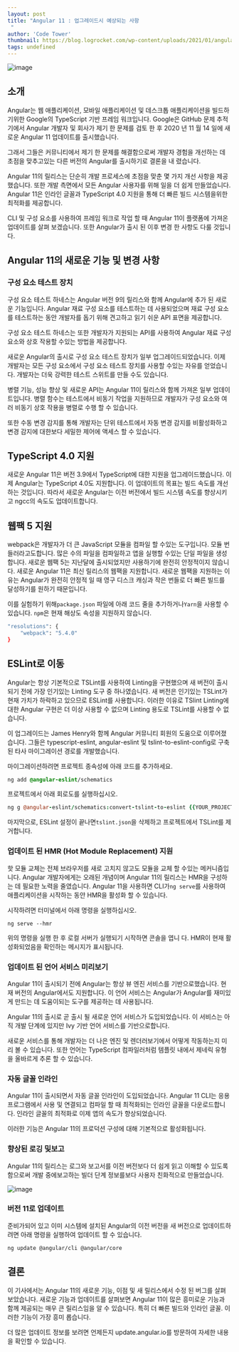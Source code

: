 ```yaml
---
layout: post
title: "Angular 11 : 업그레이드시 예상되는 사항
 "
author: 'Code Tower'
thumbnail: https://blog.logrocket.com/wp-content/uploads/2021/01/angular-white.png
tags: undefined
---
```



![image](https://i1.wp.com/blog.logrocket.com/wp-content/uploads/2021/01/angular-white.png?fit=750%2C487&ssl=1)

## 소개
 

Angular는 웹 애플리케이션, 모바일 애플리케이션 및 데스크톱 애플리케이션을 빌드하기위한 Google의 TypeScript 기반 프레임 워크입니다.
 Google은 GitHub 문제 추적기에서 Angular 개발자 및 회사가 제기 한 문제를 검토 한 후 2020 년 11 월 14 일에 새로운 Angular 11 업데이트를 출시했습니다.
 

그래서 그들은 커뮤니티에서 제기 한 문제를 해결함으로써 개발자 경험을 개선하는 데 초점을 맞추고있는 다른 버전의 Angular를 출시하기로 결론을 내 렸습니다.
 

Angular 11의 릴리스는 단순히 개발 프로세스에 초점을 맞춘 몇 가지 개선 사항을 제공했습니다.
 또한 개발 측면에서 모든 Angular 사용자를 위해 일을 더 쉽게 만들었습니다.
 Angular 11은 인라인 글꼴과 TypeScript 4.0 지원을 통해 더 빠른 빌드 시스템을위한 최적화를 제공합니다.
 

CLI 및 구성 요소를 사용하여 프레임 워크로 작업 할 때 Angular 11이 플랫폼에 가져온 업데이트를 살펴 보겠습니다.
 또한 Angular가 출시 된 이후 변경 한 사항도 다룰 것입니다.
 

## Angular 11의 새로운 기능 및 변경 사항
 

### 구성 요소 테스트 장치
 

구성 요소 테스트 하네스는 Angular 버전 9의 릴리스와 함께 Angular에 추가 된 새로운 기능입니다. Angular 재료 구성 요소를 테스트하는 데 사용되었으며 재료 구성 요소를 테스트하는 동안 개발자를 돕기 위해 견고하고 읽기 쉬운 API 표면을 제공합니다.
 

구성 요소 테스트 하네스는 또한 개발자가 지원되는 API를 사용하여 Angular 재료 구성 요소와 상호 작용할 수있는 방법을 제공합니다.
 

새로운 Angular의 출시로 구성 요소 테스트 장치가 일부 업그레이드되었습니다.
 이제 개발자는 모든 구성 요소에서 구성 요소 테스트 장치를 사용할 수있는 자유를 얻었습니다.
 개발자는 더욱 강력한 테스트 스위트를 만들 수도 있습니다.
 

병렬 기능, 성능 향상 및 새로운 API는 Angular 11이 릴리스와 함께 가져온 일부 업데이트입니다.
 병렬 함수는 테스트에서 비동기 작업을 지원하므로 개발자가 구성 요소와 여러 비동기 상호 작용을 병렬로 수행 할 수 있습니다.
 

또한 수동 변경 감지를 통해 개발자는 단위 테스트에서 자동 변경 감지를 비활성화하고 변경 감지에 대한보다 세밀한 제어에 액세스 할 수 있습니다.
 

## TypeScript 4.0 지원
 

새로운 Angular 11은 버전 3.9에서 TypeScript에 대한 지원을 업그레이드했습니다.
 이제 Angular는 TypeScript 4.0도 지원합니다.
 이 업데이트의 목표는 빌드 속도를 개선하는 것입니다.
 따라서 새로운 Angular는 이전 버전에서 빌드 시스템 속도를 향상시키고 ngcc의 속도도 업데이트합니다.
 

## 웹팩 5 지원
 

webpack은 개발자가 더 큰 JavaScript 모듈을 컴파일 할 수있는 도구입니다.
 모듈 번 들러라고도합니다.
 많은 수의 파일을 컴파일하고 앱을 실행할 수있는 단일 파일을 생성합니다.
 새로운 웹팩 5는 지난달에 출시되었지만 사용하기에 완전히 안정적이지 않습니다.
 새로운 Angular 11은 최신 릴리스의 웹팩을 지원합니다.
 새로운 웹팩을 지원하는 이유는 Angular가 완전히 안정적 일 때 영구 디스크 캐싱과 작은 번들로 더 빠른 빌드를 달성하기를 원하기 때문입니다.
 

이를 실험하기 위해`package.json` 파일에 아래 코드 줄을 추가하거나`Yarn`을 사용할 수 있습니다.
 `npm`은 현재 해상도 속성을 지원하지 않습니다.
 

```bash
"resolutions": {
    "webpack": "5.4.0"
}
```

## ESLint로 이동
 

Angular는 항상 기본적으로 TSLint를 사용하여 Linting을 구현했으며 새 버전이 출시되기 전에 가장 인기있는 Linting 도구 중 하나였습니다.
 새 버전은 인기있는 TSLint가 현재 가치가 하락하고 있으므로 ESLint를 사용합니다.
 이러한 이유로 TSlint Linting에 대한 Angular 구현은 더 이상 사용할 수 없으며 Linting 용도로 TSLint를 사용할 수 없습니다.
 

이 업그레이드는 James Henry와 함께 Angular 커뮤니티 회원의 도움으로 이루어졌습니다.
 그들은 typescript-eslint, angular-eslint 및 tslint-to-eslint-config로 구축 된 타사 마이그레이션 경로를 개발했습니다.
 

마이그레이션하려면 프로젝트 종속성에 아래 코드를 추가하세요.
 

```css
ng add @angular-eslint/schematics
```

프로젝트에서 아래 회로도를 실행하십시오.
 

```coffeescript
ng g @angular-eslint/schematics:convert-tslint-to-eslint {{YOUR_PROJECT_NAME_GOES_HERE}}
```

마지막으로, ESLint 설정이 끝나면`tslint.json`을 삭제하고 프로젝트에서 TSLint를 제거합니다.
 

### 업데이트 된 HMR (Hot Module Replacement) 지원
 

핫 모듈 교체는 전체 브라우저를 새로 고치지 않고도 모듈을 교체 할 수있는 메커니즘입니다.
 Angular 개발자에게는 오래된 개념이며 Angular 11의 릴리스는 HMR을 구성하는 데 필요한 노력을 줄였습니다.
 Angular 11을 사용하면 CLI가`ng serve`를 사용하여 애플리케이션을 시작하는 동안 HMR을 활성화 할 수 있습니다.
 

시작하려면 터미널에서 아래 명령을 실행하십시오.
 

```undefined
ng serve --hmr
```

위의 명령을 실행 한 후 로컬 서버가 실행되기 시작하면 콘솔을 엽니 다.
 HMR이 현재 활성화되었음을 확인하는 메시지가 표시됩니다.
 

### 업데이트 된 언어 서비스 미리보기
 

Angular 11이 출시되기 전에 Angular는 항상 뷰 엔진 서비스를 기반으로했습니다.
 현재 버전의 Angular에서도 지원합니다.
 이 언어 서비스는 Angular가 Angular를 재미있게 만드는 데 도움이되는 도구를 제공하는 데 사용됩니다.
 

Angular 11의 출시로 곧 출시 될 새로운 언어 서비스가 도입되었습니다.
 이 서비스는 아직 개발 단계에 있지만 Ivy 기반 언어 서비스를 기반으로합니다.
 

새로운 서비스를 통해 개발자는 더 나은 엔진 및 렌더러보기에서 어떻게 작동하는지 미리 볼 수 있습니다.
 또한 언어는 TypeScript 컴파일러처럼 템플릿 내에서 제네릭 유형을 올바르게 추론 할 수 있습니다.
 

### 자동 글꼴 인라인
 

Angular 11이 출시되면서 자동 글꼴 인라인이 도입되었습니다.
 Angular 11 CLI는 응용 프로그램에서 사용 및 연결되고 컴파일 할 때 최적화되는 인라인 글꼴을 다운로드합니다.
 인라인 글꼴의 최적화로 이제 앱의 속도가 향상되었습니다.
 

이러한 기능은 Angular 11의 프로덕션 구성에 대해 기본적으로 활성화됩니다.
 

### 향상된 로깅 및보고
 

Angular 11의 릴리스는 로그와 보고서를 이전 버전보다 더 쉽게 읽고 이해할 수 있도록함으로써 개발 중에보고하는 빌더 단계 정보를보다 사용자 친화적으로 만들었습니다.
 

![image](https://i0.wp.com/blog.logrocket.com/wp-content/uploads/2021/01/code-snippet.png?resize=730%2C427&ssl=1)

### 버전 11로 업데이트
 

준비가되어 있고 이미 시스템에 설치된 Angular의 이전 버전을 새 버전으로 업데이트하려면 아래 명령을 실행하여 업데이트 할 수 있습니다.
 

```undefined
ng update @angular/cli @angular/core
```

## 결론
 

이 기사에서는 Angular 11의 새로운 기능, 이점 및 새 릴리스에서 수정 된 버그를 살펴 보았습니다.
 새로운 기능과 업데이트를 살펴보면 Angular 11이 많은 흥미로운 기능과 함께 제공되는 매우 큰 릴리스임을 알 수 있습니다.
 특히 더 빠른 빌드와 인라인 글꼴.
 이러한 기능이 가장 흥미 롭습니다.
 

더 많은 업데이트 정보를 보려면 언제든지 update.angular.io를 방문하여 자세한 내용을 확인할 수 있습니다.
 